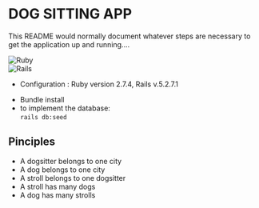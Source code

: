# DOG SITTING APP

This README would normally document whatever steps are necessary to get the
application up and running....

![Ruby](https://img.shields.io/badge/ruby-%23CC342D.svg?style=for-the-badge&logo=ruby&logoColor=white)  
![Rails](https://img.shields.io/badge/rails-%23CC0000.svg?style=for-the-badge&logo=ruby-on-rails&logoColor=white) 

* Configuration : Ruby version 2.7.4, Rails v.5.2.7.1

- Bundle install
- to implement the database:  
`rails db:seed `

## Pinciples

* A dogsitter belongs to one city
* A dog belongs to one city
* A stroll belongs to one dogsitter
* A stroll has many dogs
* A dog has many strolls
